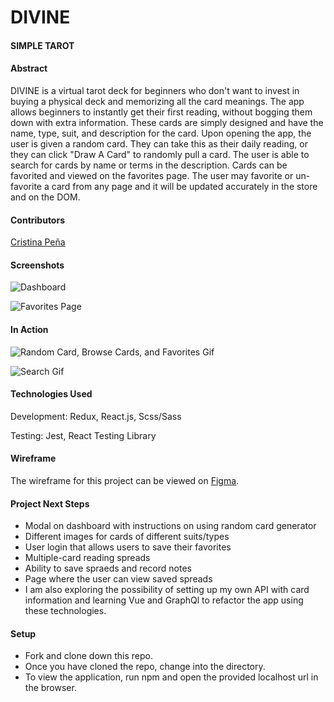 # DIVINE 
#### SIMPLE TAROT

#### Abstract
DIVINE is a virtual tarot deck for beginners who don't want to invest in buying a physical deck and memorizing all the card meanings. The app allows beginners to instantly get their first reading, without bogging them down with extra information. These cards are simply designed and have the name, type, suit, and description for the card. Upon opening the app, the user is given a random card. They can take this as their daily reading, or they can click "Draw A Card" to randomly pull a card. The user is able to search for cards by name or terms in the description. Cards can be favorited and viewed on the favorites page. The user may favorite or un-favorite a card from any page and it will be updated accurately in the store and on the DOM.

#### Contributors
[Cristina Peña](https://github.com/CLPena)

#### Screenshots
![Dashboard](https://i.imgur.com/6yeZECL.png)

![Favorites Page](https://i.imgur.com/HxeML8I.png)

#### In Action
![Random Card, Browse Cards, and Favorites Gif](URL)

![Search Gif](URL)


#### Technologies Used
Development: Redux, React.js, Scss/Sass

Testing: Jest, React Testing Library

#### Wireframe
The wireframe for this project can be viewed on [Figma](https://www.figma.com/file/GOAV18OUrx45oj2WUqfal0/DIVINE?node-id=0%3A1).

#### Project Next Steps
- Modal on dashboard with instructions on using random card generator
- Different images for cards of different suits/types
- User login that allows users to save their favorites
- Multiple-card reading spreads
- Ability to save spraeds and record notes
- Page where the user can view saved spreads
- I am also exploring the possibility of setting up my own API with card information and learning Vue and GraphQl to refactor the app using these technologies.

#### Setup
- Fork and clone down this repo.
- Once you have cloned the repo, change into the directory.
- To view the application, run npm and open the provided localhost url in the browser.
